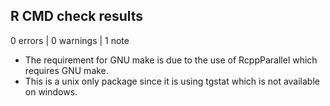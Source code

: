 ## R CMD check results

0 errors | 0 warnings | 1 note

* The requirement for GNU make is due to the use of RcppParallel which requires GNU make.
* This is a unix only package since it is using tgstat which is not available on windows.



